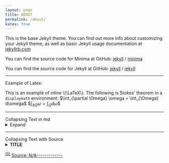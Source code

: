```yaml
---
layout: page
title: ABOUT
permalink: /about/
katex: true
---
```


This is the base Jekyll theme. You can find out more info about customizing your Jekyll theme, as well as basic Jekyll usage documentation at [jekyllrb.com](https://jekyllrb.com/)

You can find the source code for Minima at GitHub:
[jekyll][jekyll-organization] /
[minima](https://github.com/jekyll/minima)

You can find the source code for Jekyll at GitHub:
[jekyll][jekyll-organization] /
[jekyll](https://github.com/jekyll/jekyll)

<hr>
Example of Latex:

This is an example of inline \\(\LaTeX\\). The following is Stokes' theorem in a
`displaymath` environment: \$\int_{\partial \Omega} \omega = \int_{\Omega} d\omega\$
\$$\int_{\partial \Omega} \omega = \int_{\Omega} d\omega\$$

<hr>
Collapsing Text in md
<details>
  <summary>Expand</summary>
  Uncollapsed section
</details>

<hr>
Collapsing Text with Source
<details class="collapse-box"><summary class="collapse-box-p"><b>TITLE</b></summary><div markdown="1"><p class="collapse-box-p"><a href="#s0">[SOURCE]</a></p>

- N/A

<p class="collapse-box-p">END</p></div></details>

<sup id="s0"><a href="#s0">(0)</a></sup>
[Source: N/A-------------]()

[jekyll-organization]: https://github.com/jekyll
